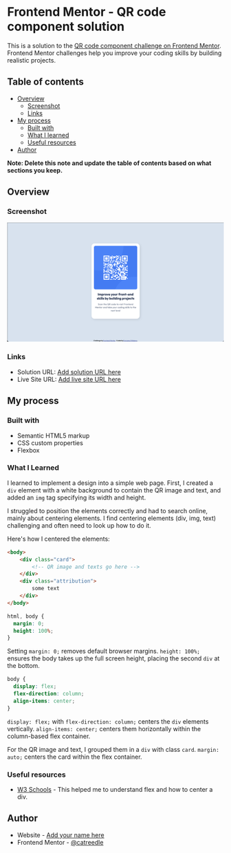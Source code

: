 # Frontend Mentor - QR code component solution

This is a solution to the [QR code component challenge on Frontend Mentor](https://www.frontendmentor.io/challenges/qr-code-component-iux_sIO_H). Frontend Mentor challenges help you improve your coding skills by building realistic projects. 

## Table of contents

- [Overview](#overview)
  - [Screenshot](#screenshot)
  - [Links](#links)
- [My process](#my-process)
  - [Built with](#built-with)
  - [What I learned](#what-i-learned)
  - [Useful resources](#useful-resources)
- [Author](#author)

**Note: Delete this note and update the table of contents based on what sections you keep.**

## Overview

### Screenshot

![](./images/screenshot.png)


### Links

- Solution URL: [Add solution URL here](https://your-solution-url.com)
- Live Site URL: [Add live site URL here](https://your-live-site-url.com)

## My process

### Built with

- Semantic HTML5 markup
- CSS custom properties
- Flexbox

### What I Learned

I learned to implement a design into a simple web page. First, I created a `div` element with a white background to contain the QR image and text, and added an `img` tag specifying its width and height.

I struggled to position the elements correctly and had to search online, mainly about centering elements. I find centering elements (div, img, text) challenging and often need to look up how to do it.

Here's how I centered the elements:

```html
<body>
    <div class="card">
        <!-- QR image and texts go here -->
    </div>
    <div class="attribution">
        some text
    </div>
</body>
```

```css
html, body {
  margin: 0;
  height: 100%;
}
```
Setting `margin: 0;` removes default browser margins. `height: 100%;` ensures the body takes up the full screen height, placing the second `div` at the bottom.

```css
body {
  display: flex;
  flex-direction: column;
  align-items: center;
}
```
`display: flex;` with `flex-direction: column;` centers the `div` elements vertically. `align-items: center;` centers them horizontally within the column-based flex container.

For the QR image and text, I grouped them in a `div` with class `card`.
`margin: auto;` centers the card within the flex container.

### Useful resources

- [W3 Schools](https://www.w3schools.com) - This helped me to understand flex and how to center a div.

## Author

- Website - [Add your name here](https://purnamaa.dev)
- Frontend Mentor - [@catreedle](https://www.frontendmentor.io/profile/catreedle)